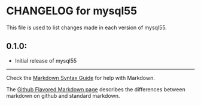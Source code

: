 # CHANGELOG for mysql55

This file is used to list changes made in each version of mysql55.

## 0.1.0:

* Initial release of mysql55

- - -
Check the [Markdown Syntax Guide](http://daringfireball.net/projects/markdown/syntax) for help with Markdown.

The [Github Flavored Markdown page](http://github.github.com/github-flavored-markdown/) describes the differences between markdown on github and standard markdown.
